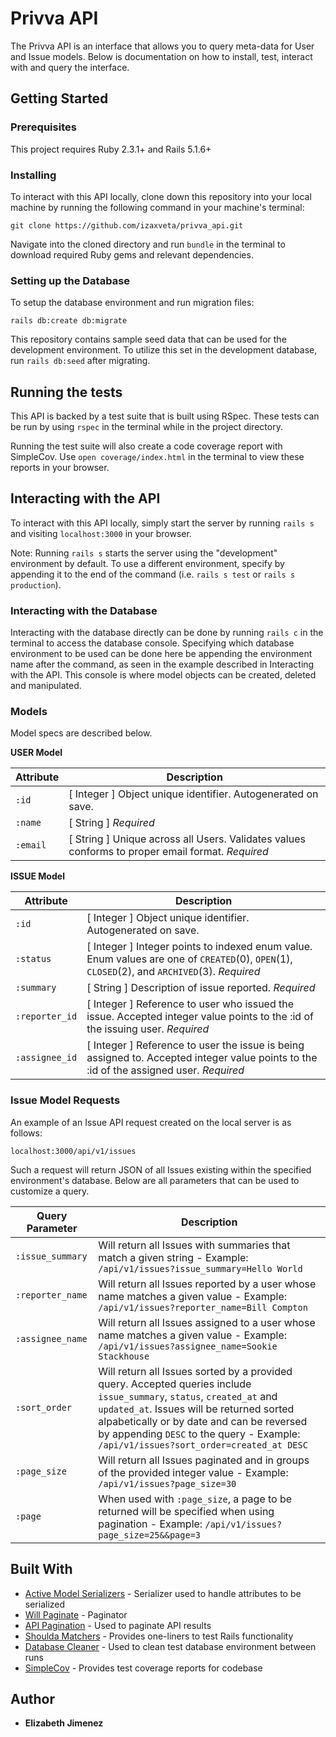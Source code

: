 # Privva API

The Privva API is an interface that allows you to query meta-data for User and Issue models. Below is documentation on how to install, test, interact with and query the interface.

## Getting Started

### Prerequisites

This project requires Ruby 2.3.1+ and Rails 5.1.6+

### Installing
To interact with this API locally, clone down this repository into your local machine by running the following command in your machine's terminal:
```
git clone https://github.com/izaxveta/privva_api.git
```

Navigate into the cloned directory and run `bundle` in the terminal to download required Ruby gems and relevant dependencies.

### Setting up the Database

To setup the database environment and run migration files:

```
rails db:create db:migrate
```

This repository contains sample seed data that can be used for the development environment. To utilize this set in the development database, run `rails db:seed` after migrating.

## Running the tests

This API is backed by a test suite that is built using RSpec. These tests can be run by using `rspec` in the terminal while in the project directory.

Running the test suite will also create a code coverage report with SimpleCov. Use `open coverage/index.html` in the terminal to view these reports in your browser.

## Interacting with the API

To interact with this API locally, simply start the server by running `rails s` and visiting `localhost:3000` in your browser.

Note: Running `rails s` starts the server using the "development" environment by default. To use a different environment, specify by appending it to the end of the command (i.e. `rails s test` or `rails s production`).

### Interacting with the Database

Interacting with the database directly can be done by running `rails c` in the terminal to access the database console. Specifying which database environment to be used can be done here be appending the environment name after the command, as seen in the example described in Interacting with the API. This console is where model objects can be created, deleted and manipulated.

### Models

Model specs are described below.

**USER Model**

| Attribute | Description |
| --- | --- |
| `:id` | [ Integer ] Object unique identifier. Autogenerated on save. |
| `:name` | [ String ] *Required* |
| `:email` | [ String ] Unique across all Users. Validates values conforms to proper email format. *Required*  |

**ISSUE Model**

| Attribute | Description |
| --- | --- |
| `:id` | [ Integer ] Object unique identifier. Autogenerated on save. |
| `:status` | [ Integer ] Integer points to indexed enum value. Enum values are one of `CREATED`(0), `OPEN`(1), `CLOSED`(2), and `ARCHIVED`(3). *Required*  |
| `:summary` | [ String ] Description of issue reported. *Required* |
| `:reporter_id` | [ Integer ] Reference to user who issued the issue. Accepted integer value points to the :id of the issuing user. *Required* |
| `:assignee_id` | [ Integer ] Reference to user the issue is being assigned to. Accepted integer value points to the :id of the assigned user. *Required* |

### Issue Model Requests

An example of an Issue API request created on the local server is as follows:

```
localhost:3000/api/v1/issues
```

Such a request will return JSON of all Issues existing within the specified environment's database. Below are all parameters that can be used to customize a query.

| Query Parameter | Description |
| --- | --- |
| `:issue_summary` | Will return all Issues with summaries that match a given string - Example: `/api/v1/issues?issue_summary=Hello World` |
| `:reporter_name` | Will return all Issues reported by a user whose name matches a given value - Example: `/api/v1/issues?reporter_name=Bill Compton` |
| `:assignee_name` | Will return all Issues assigned to a user whose name matches a given value - Example: `/api/v1/issues?assignee_name=Sookie Stackhouse` |
| `:sort_order` | Will return all Issues sorted by a provided query. Accepted queries include `issue_summary`, `status`,  `created_at` and `updated_at`. Issues will be returned sorted alpabetically or by date and can be reversed by appending `DESC` to the query - Example: `/api/v1/issues?sort_order=created_at DESC` |
| `:page_size` | Will return all Issues paginated and in groups of the provided integer value - Example: `/api/v1/issues?page_size=30` |
| `:page` | When used with `:page_size`, a page to be returned will be specified when using pagination - Example: `/api/v1/issues?page_size=25&&page=3`|


## Built With

* [Active Model Serializers](https://github.com/rails-api/active_model_serializers) - Serializer used to handle attributes to be serialized
* [Will Paginate](https://github.com/mislav/will_paginate) - Paginator
* [API Pagination](https://github.com/davidcelis/api-pagination) - Used to paginate API results
* [Shoulda Matchers](https://github.com/thoughtbot/shoulda-matchers) - Provides one-liners to test Rails functionality
* [Database Cleaner](https://github.com/DatabaseCleaner/database_cleaner) - Used to clean test database environment between runs
* [SimpleCov](https://github.com/colszowka/simplecov) - Provides test coverage reports for codebase

## Author

* **Elizabeth Jimenez**